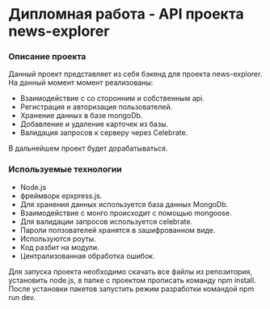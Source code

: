 # Дипломная работа - API проекта news-explorer


### Описание проекта
Данный проект представляет из себя бэкенд для проекта news-explorer. На данный момент момент реализованы:
- Взаимодействие с со сторонним и собственным api.
- Регистрация и авторизация пользователей.
- Хранение данных в базе mongoDb.
- Добавление и удаление карточек из базы.
- Валидация запросов к серверу через Celebrate.

В дальнейшем проект будет дорабатываться.


### Используемые технологии

- Node.js
- фреймворк epxpress.js.
- Для хранения данных используется база данных MongoDb.
- Взаимодействие с монго происходит с помощью mongoose.
- Для валидации запросов используется celebrate.
- Пароли ползователей хранятся в зашифрованном виде.
- Используются роуты.
- Код разбит на модули.
- Централизованная обработка ошибок.

Для запуска проекта необходимо скачать все файлы из репозитория, установить node.js, в папке с проектом прописать команду npm install.
После установки пакетов запустить режим разработки командой npm run dev.


